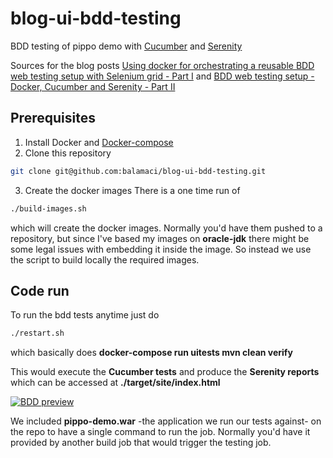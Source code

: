 # blog-ui-bdd-testing
BDD testing of pippo demo with [Cucumber](https://cucumber.io/docs/reference/jvm#java) and [Serenity](http://thucydides.info/docs/serenity-staging/)

Sources for the blog posts [Using docker for orchestrating a reusable BDD web testing setup with Selenium grid - Part I](http://balamaci.ro/using-docker-and-docker-compose-for-orchestrating-a-full-bdd/)
and [BDD web testing setup - Docker, Cucumber and Serenity - Part II](http://balamaci.ro/orchestrating-a-reusable-bdd-web-testing-setup-part-ii/)

## Prerequisites
1. Install Docker and [Docker-compose](http://docs.docker.com/compose/install/) 
2. Clone this repository
````bash
git clone git@github.com:balamaci/blog-ui-bdd-testing.git
````
3. Create the docker images
There is a one time run of 
````bash
./build-images.sh
```` 
which will create the docker images. Normally you'd have them pushed to a repository, but since I've based my images on **oracle-jdk** 
there might be some legal issues with embedding it inside the image. So instead we use the script to build locally the required images.

## Code run

To run the bdd tests anytime just do
````bash
./restart.sh
````

which basically does **docker-compose run uitests mvn clean verify**
 

This would execute the **Cucumber tests** and produce the **Serenity reports** which can be accessed at **./target/site/index.html**


[![BDD preview](http://balamaci.ro/content/images/2015/10/bdd_preview.png)](http://balamaci.ro/static/serenity/index.html)



We included **pippo-demo.war** -the application we run our tests against- on the repo to have a single command to run the job. Normally you'd have it provided by another build job that would trigger the testing job. 